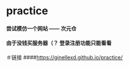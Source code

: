 # practice
#### 尝试模仿一个网站 —— 次元仓
#### 由于没钱买服务器（？ 登录注册功能只能看看

＃链接
####https://ginellexd.github.io/practice/
